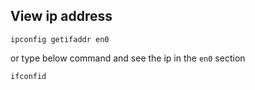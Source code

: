 ## View ip address
```
ipconfig getifaddr en0
```

or type below command and see the ip in the `en0` section
```
ifconfid
```
